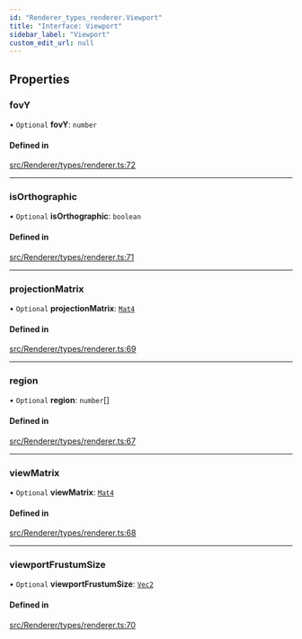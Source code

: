 ```yaml
---
id: "Renderer_types_renderer.Viewport"
title: "Interface: Viewport"
sidebar_label: "Viewport"
custom_edit_url: null
---
```




## Properties

### fovY

• `Optional` **fovY**: `number`

#### Defined in

[src/Renderer/types/renderer.ts:72](https://github.com/ZeaInc/zea-engine/blob/819769315/src/Renderer/types/renderer.ts#L72)

___

### isOrthographic

• `Optional` **isOrthographic**: `boolean`

#### Defined in

[src/Renderer/types/renderer.ts:71](https://github.com/ZeaInc/zea-engine/blob/819769315/src/Renderer/types/renderer.ts#L71)

___

### projectionMatrix

• `Optional` **projectionMatrix**: [`Mat4`](../../Math/Math_Mat4.Mat4)

#### Defined in

[src/Renderer/types/renderer.ts:69](https://github.com/ZeaInc/zea-engine/blob/819769315/src/Renderer/types/renderer.ts#L69)

___

### region

• `Optional` **region**: `number`[]

#### Defined in

[src/Renderer/types/renderer.ts:67](https://github.com/ZeaInc/zea-engine/blob/819769315/src/Renderer/types/renderer.ts#L67)

___

### viewMatrix

• `Optional` **viewMatrix**: [`Mat4`](../../Math/Math_Mat4.Mat4)

#### Defined in

[src/Renderer/types/renderer.ts:68](https://github.com/ZeaInc/zea-engine/blob/819769315/src/Renderer/types/renderer.ts#L68)

___

### viewportFrustumSize

• `Optional` **viewportFrustumSize**: [`Vec2`](../../Math/Math_Vec2.Vec2)

#### Defined in

[src/Renderer/types/renderer.ts:70](https://github.com/ZeaInc/zea-engine/blob/819769315/src/Renderer/types/renderer.ts#L70)


